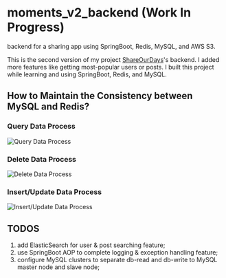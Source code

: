 # moments_v2_backend (Work In Progress)
backend for a sharing app using SpringBoot, Redis, MySQL, and AWS S3.

This is the second version of my project [ShareOurDays](https://github.com/AllenSun-HM/ShareOurDays)'s backend. I added more features like getting most-popular users or posts.
I built this project while learning and using SpringBoot, Redis, and MySQL.

## How to Maintain the Consistency between MySQL and Redis?
 ### Query Data Process 
 ![Query Data Process](https://general-pics-allen.s3.ap-northeast-2.amazonaws.com/github_moments_v2_backend/Query+Data+Process+(1).png)
 ### Delete Data Process 
 ![Delete Data Process](https://general-pics-allen.s3.ap-northeast-2.amazonaws.com/github_moments_v2_backend/Delete+Data+Process+(1).png)
 ### Insert/Update Data Process 
 ![Insert/Update Data Process](https://general-pics-allen.s3.ap-northeast-2.amazonaws.com/github_moments_v2_backend/Insert_Update+Data+Process+(3).png)

## TODOS
  1. add ElasticSearch for user & post searching feature;
  2. use SpringBoot AOP to complete logging & exception handling feature;
  2. configure MySQL clusters to separate db-read and db-write to MySQL master node and slave node;
